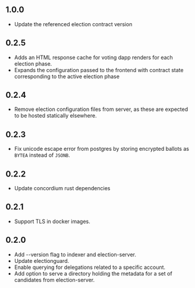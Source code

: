 ## 1.0.0

- Update the referenced election contract version

## 0.2.5

- Adds an HTML response cache for voting dapp renders for each election phase.
- Expands the configuration passed to the frontend with contract state corresponding to the active election phase

## 0.2.4

- Remove election configuration files from server, as these are expected to be hosted statically elsewhere.

## 0.2.3

- Fix unicode escape error from postgres by storing encrypted ballots as `BYTEA` instead of `JSONB`.

## 0.2.2

- Update concordium rust dependencies

## 0.2.1

- Support TLS in docker images.

## 0.2.0

- Add --version flag to indexer and election-server.
- Update electionguard.
- Enable querying for delegations related to a specific account.
- Add option to serve a directory holding the metadata for a set of candidates from election-server.
